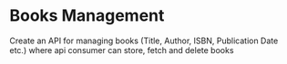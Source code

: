 # Books Management

Create an API for managing books (Title, Author, ISBN, Publication Date etc.)
where api consumer can store, fetch and delete books
